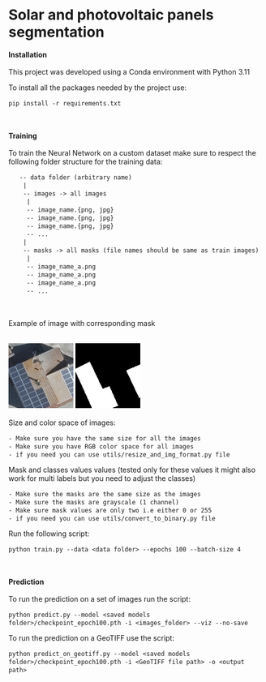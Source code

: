 # Solar and photovoltaic panels segmentation

**Installation**
<br/><br/>
This project was developed using a Conda environment with Python 3.11

To install all the packages needed by the project use:

    pip install -r requirements.txt
<br/><br/>
**Training**
<br/><br/>
To train the Neural Network on a custom dataset make sure to respect the following folder structure for the training data:

```
   -- data folder (arbitrary name)
    |
    -- images -> all images
     |
     -- image_name.{png, jpg} 
     -- image_name.{png, jpg} 
     -- image_name.{png, jpg} 
     -- ...
    |
    -- masks -> all masks (file names should be same as train images)
     |
     -- image_name_a.png 
     -- image_name_a.png 
     -- image_name_a.png 
     -- ...
```
<br/><br/>
Example of image with corresponding mask
<br/><br/>

<img src="./assets/train_image.png">
<img src="./assets/train_mask.png">
<br/><br/>
Size and color space of images:

    - Make sure you have the same size for all the images
    - Make sure you have RGB color space for all images
    - if you need you can use utils/resize_and_img_format.py file

Mask and classes values values (tested only for these values it might also work for multi labels but you need to adjust the classes)

    - Make sure the masks are the same size as the images
    - Make sure the masks are grayscale (1 channel)
    - Make sure mask values are only two i.e either 0 or 255
    - if you need you can use utils/convert_to_binary.py file

Run the following script:

    python train.py --data <data folder> --epochs 100 --batch-size 4
<br/><br/>
**Prediction**
<br/><br/>
To run the prediction on a set of images run the script:

    python predict.py --model <saved models folder>/checkpoint_epoch100.pth -i <images_folder> --viz --no-save

To run the prediction on a GeoTIFF use the script:

    python predict_on_geotiff.py --model <saved models folder>/checkpoint_epoch100.pth -i <GeoTIFF file path> -o <output path>
